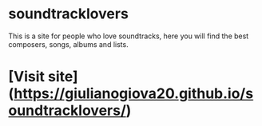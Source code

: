 # soundtracklovers
This is a site for people who love soundtracks, here you will find the best composers, songs, albums and lists.

# [Visit site] (https://giulianogiova20.github.io/soundtracklovers/)
